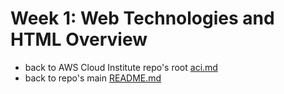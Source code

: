 # Week 1: Web Technologies and HTML Overview

* back to AWS Cloud Institute repo's root [aci.md](../aci.md)
* back to repo's main [README.md](../../../README.md)

